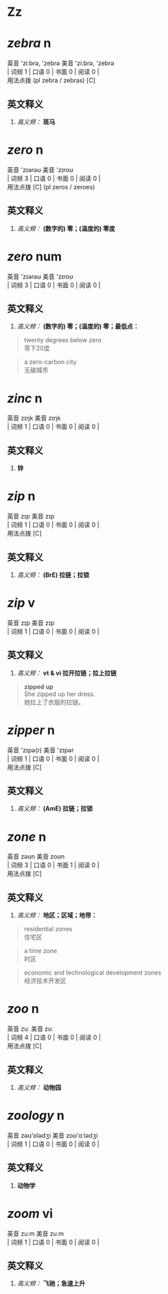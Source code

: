 # Zz

# ***zebra*** n
英音 'zi:brə, 'zebrə     美音 'zi:brə, 'zebrə  
| 词频 1 | 口语 0 | 书面 0 | 阅读 0 |  
用法点拨  (pl zebra / zebras) [C]

英文释义
---
1. *高义频：* **斑马**  


# ***zero*** n
英音 'zɪərəʊ     美音 'zɪroʊ  
| 词频 3 | 口语 0 | 书面 0 | 阅读 0 |  
用法点拨  [C] (pl zeros / zeroes)

英文释义
---
1. *高义频：* **(数字的) 零；(温度的) 零度**  


# ***zero*** num
英音 'zɪərəʊ     美音 'zɪroʊ  
| 词频 3 | 口语 0 | 书面 0 | 阅读 0 |  

英文释义
---
1. *高义频：* **(数字的) 零；(温度的) 零；最低点：**  

> twenty degrees below zero  
> 零下20度

> a zero-carbon city   
> 无碳城市


# ***zinc*** n
英音 zɪŋk     美音 zɪŋk  
| 词频 1 | 口语 0 | 书面 0 | 阅读 0 |  

英文释义
---
1. **锌**  


# ***zip*** n
英音 zɪp     美音 zɪp  
| 词频 1 | 口语 0 | 书面 0 | 阅读 0 |  
用法点拨  [C]

英文释义
---
1. *高义频：* **(BrE) 拉链；拉锁**  


# ***zip*** v
英音 zɪp     美音 zɪp  
| 词频 1 | 口语 0 | 书面 0 | 阅读 0 |  

英文释义
---
1. *高义频：* **vt & vi 拉开拉链；拉上拉链**  

> **zipped up**  
> She zipped up her dress.   
> 她拉上了衣服的拉链。


# ***zipper*** n
英音 'zɪpə(r)     美音 'zɪpər  
| 词频 1 | 口语 0 | 书面 0 | 阅读 0 |  
用法点拨  [C]

英文释义
---
1. *高义频：* **(AmE) 拉链；拉锁**  


# ***zone*** n
英音 zəʊn     美音 zoʊn  
| 词频 3 | 口语 0 | 书面 1 | 阅读 0 |  
用法点拨  [C]

英文释义
---
1. *高义频：* **地区；区域；地带：**  

> residential zones   
> 住宅区

> a time zone   
> 时区

> economic and technological development zones   
> 经济技术开发区


# ***zoo*** n
英音 zuː     美音 zuː  
| 词频 4 | 口语 0 | 书面 0 | 阅读 0 |  
用法点拨  [C]

英文释义
---
1. *高义频：* **动物园**  


# ***zoology*** n
英音 zəʊ'ɒlədʒi     美音 zoʊ'ɑːlədʒi  
| 词频 1 | 口语 0 | 书面 0 | 阅读 0 |  

英文释义
---
1. **动物学**  


# ***zoom*** vi
英音 zuːm     美音 zuːm  
| 词频 1 | 口语 0 | 书面 0 | 阅读 0 |  

英文释义
---
1. *高义频：* **飞驰；急速上升**  



